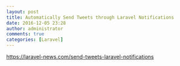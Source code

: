 ```yaml
---
layout: post
title: Automatically Send Tweets through Laravel Notifications
date: 2016-12-05 23:28
author: administrator
comments: true
categories: [Laravel]
---
```

https://laravel-news.com/send-tweets-laravel-notifications
